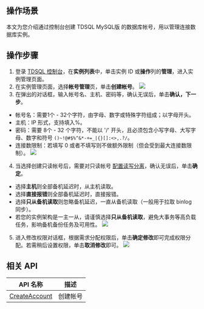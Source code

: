 ## 操作场景
本文为您介绍通过控制台创建 TDSQL MySQL版 的数据库帐号，用以管理连接数据库实例。

## 操作步骤
1. 登录 [TDSQL 控制台](https://console.cloud.tencent.com/tdsqld/instance-tdmysql)，在**实例列表**中，单击实例 ID 或**操作**列的**管理**，进入实例管理页面。
2. 在实例管理页面，选择**帐号管理**页，单击**创建帐号**。
![](https://qcloudimg.tencent-cloud.cn/raw/54066a7ed5c712c1dfc2610d2a858b2d.png)
3. 在弹出的对话框，输入帐号名、主机、密码等，确认无误后，单击**确认，下一步**。
 - 帐号名：需要1个 - 32个字符，由字母、数字或特殊字符组成；以字母开头。
 - 主机：IP 形式，支持填入%。
 - 密码：需要 8个 - 32 个字符，不能以 '/' 开头，且必须包含小写字母、大写字母、数字和符号 `()~!@#$%^&*-+=_|{}[]:<>,.?/`。
 - 连接数限制：若填写 0 或者不填写则不做额外限制（但会受到最大连接数限制）。
![](https://qcloudimg.tencent-cloud.cn/raw/fd148d79c390ffee8ad72e5f191e638e.png)
4. 当选择创建只读帐号后，需要对只读帐号 [配置读写分离](https://cloud.tencent.com/document/product/557/38599)，确认无误后，单击**确定**。
 - 选择**主机**则全部备机延迟时，从主机读取。
 - 选择**直接报错**则全部备机延迟时，直接报错。
 - 选择**只从备机读取**则忽略备机延迟，一直从备机读取（一般用于拉取 binlog 同步）。
 - 若您的实例架构是一主一从，请谨慎选择**只从备机读取**，避免大事务等高负载任务，影响备机备份任务及可用性。
![](https://qcloudimg.tencent-cloud.cn/raw/fc3cd74e69ae1270eacf2d6f7612a0de.png)
5. 进入修改权限对话框，根据需求分配权限后，单击**确定修改**即可完成权限分配。若需稍后设置权限，单击**取消修改**即可。
![](https://qcloudimg.tencent-cloud.cn/raw/efa9a5890ac72ec2a4265b0867024eb8.png)

## 相关 API

| API 名称                                                     | 描述     |
| ------------------------------------------------------------ | -------- |
| [CreateAccount](https://cloud.tencent.com/document/product/557/19996) | 创建帐号 |

